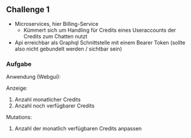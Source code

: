 ## Challenge 1

- Microservices, hier Billing-Service
    - Kümmert sich um Handling für Credits eines Useraccounts der Credits zum Chatten nutzt
- Api erreichbar als Graphql Schnittstelle mit einem Bearer Token (sollte also nicht gebundelt werden / sichtbar sein)


### Aufgabe
Anwendung (Webgui):

Anzeige:
1. Anzahl monatlicher Credits
2. Anzahl noch verfügbarer Credits

Mutations:
1. Anzahl der monatlich verfügbaren Credits anpassen

